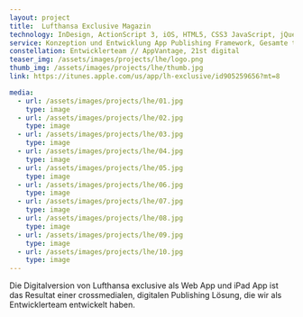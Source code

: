 ```yaml
---
layout: project
title:  Lufthansa Exclusive Magazin
technology: InDesign, ActionScript 3, iOS, HTML5, CSS3 JavaScript, jQuery, Ruby on Rails
service: Konzeption und Entwicklung App Publishing Framework, Gesamte technische Beratung, Konzeption & Entwicklung
constellation: Entwicklerteam // AppVantage, 21st digital
teaser_img: /assets/images/projects/lhe/logo.png
thumb_img: /assets/images/projects/lhe/thumb.jpg
link: https://itunes.apple.com/us/app/lh-exclusive/id905259656?mt=8

media:
  - url: /assets/images/projects/lhe/01.jpg
    type: image
  - url: /assets/images/projects/lhe/02.jpg
    type: image
  - url: /assets/images/projects/lhe/03.jpg
    type: image
  - url: /assets/images/projects/lhe/04.jpg
    type: image
  - url: /assets/images/projects/lhe/05.jpg
    type: image
  - url: /assets/images/projects/lhe/06.jpg
    type: image
  - url: /assets/images/projects/lhe/07.jpg
    type: image
  - url: /assets/images/projects/lhe/08.jpg
    type: image
  - url: /assets/images/projects/lhe/09.jpg
    type: image
  - url: /assets/images/projects/lhe/10.jpg
    type: image
---
```


Die Digitalversion von Lufthansa exclusive als Web App und iPad App ist das Resultat einer crossmedialen, digitalen Publishing Lösung, die wir als Entwicklerteam entwickelt haben.
